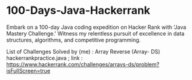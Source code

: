 # 100-Days-Java-Hackerrank
Embark on a 100-day Java coding expedition on Hacker Rank with 'Java Mastery Challenge.' Witness my relentless pursuit of excellence in data structures, algorithms, and competitive programming.

List of Challenges Solved by (me) :
Array Reverse (Array- DS) hackerrankpractice.java ;  link : https://www.hackerrank.com/challenges/arrays-ds/problem?isFullScreen=true
